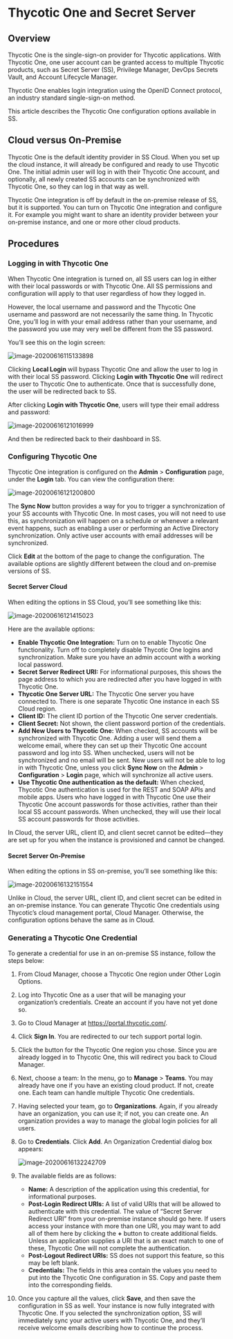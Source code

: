 [title]: # (Thycotic One and Secret Server)
[tags]: # (Authentication, Thycotic One)
[priority]: # (1000)

# Thycotic One and Secret Server

## Overview

Thycotic One is the single-sign-on provider for Thycotic applications. With Thycotic One, one user account can be granted access to multiple Thycotic products, such as Secret Server (SS), Privilege Manager, DevOps Secrets Vault, and Account Lifecycle Manager.

Thycotic One enables login integration using the OpenID Connect protocol, an industry standard single-sign-on method.

This article describes the Thycotic One configuration options available in SS.

## Cloud versus On-Premise

Thycotic One is the default identity provider in SS Cloud. When you set up the cloud instance, it will already be configured and ready to use Thycotic One. The initial admin user will log in with their Thycotic One account, and optionally, all newly created SS accounts can be synchronized with Thycotic One, so they can log in that way as well.

Thycotic One integration is off by default in the on-premise release of SS, but it is supported. You can turn on Thycotic One integration and configure it. For example you might want to share an identity provider between your on-premise instance, and one or more other cloud products.

## Procedures

###  Logging in with Thycotic One

When Thycotic One integration is turned on, all SS users can log in either with their local passwords or with Thycotic One. All SS permissions and configuration will apply to that user regardless of how they logged in.

However, the local username and password and the Thycotic One username and password are not necessarily the same thing. In Thycotic One, you’ll log in with your email address rather than your username, and the password you use may very well be different from the SS password.

You’ll see this on the login screen:

![image-20200616115133898](images/image-20200616115133898.png)

Clicking **Local Login** will bypass Thycotic One and allow the user to log in with their local SS password. Clicking **Login with Thycotic One** will redirect the user to Thycotic One to authenticate. Once that is successfully done, the user will be redirected back to SS.

After clicking **Login with Thycotic One**, users will type their email address and password:

![image-20200616121016999](images/image-20200616121016999.png)

And then be redirected back to their dashboard in SS.

### Configuring Thycotic One

Thycotic One integration is configured on the **Admin** > **Configuration** page, under the **Login** tab. You can view the configuration there:

![image-20200616121200800](images/image-20200616121200800.png)

The **Sync Now** button provides a way for you to trigger a synchronization of your SS accounts with Thycotic One. In most cases, you will not need to use this, as synchronization will happen on a schedule or whenever a relevant event happens, such as enabling a user or performing an Active Directory synchronization. Only active user accounts with email addresses will be synchronized.

Click **Edit** at the bottom of the page to change the configuration. The available options are slightly different between the cloud and on-premise versions of SS.

#### Secret Server Cloud

When editing the options in SS Cloud, you’ll see something like this:

![image-20200616121415023](images/image-20200616121415023.png)

Here are the available options:

- **Enable Thycotic One Integration:** Turn on to enable Thycotic One functionality. Turn off to completely disable Thycotic One logins and synchronization. Make sure you have an admin account with a working local password.
- **Secret Server Redirect URI:** For informational purposes, this shows the page address to which you are redirected after you have logged in with Thycotic One.
- **Thycotic One Server URL:** The Thycotic One server you have connected to. There is one separate Thycotic One instance in each SS Cloud region.
- **Client ID:** The client ID portion of the Thycotic One server credentials.
- **Client Secret:** Not shown, the client password portion of the credentials.
- **Add New Users to Thycotic One:** When checked, SS accounts will be synchronized with Thycotic One. Adding a user will send them a welcome email, where they can set up their Thycotic One account password and log into SS. When unchecked, users will not be synchronized and no email will be sent. New users will not be able to log in with Thycotic One, unless you click **Sync Now** on the **Admin** > **Configuration** > **Login** page, which will synchronize all active users.
- **Use Thycotic One authentication as the default:** When checked, Thycotic One authentication is used for the REST and SOAP APIs and mobile apps. Users who have logged in with Thycotic One use their Thycotic One account passwords for those activities, rather than their local SS account passwords. When unchecked, they will use their local SS account passwords for those activities.

In Cloud, the server URL, client ID, and client secret cannot be edited—they are set up for you when the instance is provisioned and cannot be changed.

#### Secret Server On-Premise

When editing the options in SS on-premise, you’ll see something like this:

![image-20200616132151554](images/image-20200616132151554.png)

Unlike in Cloud, the server URL, client ID, and client secret can be edited in an on-premise instance. You can generate Thycotic One credentials using Thycotic’s cloud management portal, Cloud Manager. Otherwise, the configuration options behave the same as in Cloud.

### Generating a Thycotic One Credential

To generate a credential for use in an on-premise SS instance, follow the steps below:

1. From Cloud Manager, choose a Thycotic One region under Other Login Options.

1. Log into Thycotic One as a user that will be managing your organization’s credentials. Create an account if you have not yet done so.

1. Go to Cloud Manager at https://portal.thycotic.com/.

1. Click **Sign In**. You are redirected to our tech support portal login.

1. Click the button for the Thycotic One region you chose. Since you are already logged in to Thycotic One, this will redirect you back to Cloud Manager.

1. Next, choose a team: In the menu, go to **Manage** > **Teams**. You may already have one if you have an existing cloud product. If not, create one. Each team can handle multiple Thycotic One credentials.

1. Having selected your team, go to **Organizations**. Again, if you already have an organization, you can use it; if not, you can create one. An organization provides a way to manage the global login policies for all users.

1. Go to **Credentials**. Click **Add**. An Organization Credential dialog box appears:

   ![image-20200616132242709](images/image-20200616132242709.png)

1. The available fields are as follows:

    - **Name:** A description of the application using this credential, for informational purposes.
    - **Post-Login Redirect URIs:** A list of valid URIs that will be allowed to authenticate with this credential. The value of “Secret Server Redirect URI” from your on-premise instance should go here. If users access your instance with more than one URI, you may want to add all of them here by clicking the **+** button to create additional fields. Unless an application supplies a URI that is an exact match to one of these, Thycotic One will not complete the authentication.
    - **Post-Logout Redirect URIs:** SS does not support this feature, so this may be left blank.
    - **Credentials:** The fields in this area contain the values you need to put into the Thycotic One configuration in SS. Copy and paste them into the corresponding fields.

1. Once you capture all the values, click **Save**, and then save the configuration in SS as well. Your instance is now fully integrated with Thycotic One. If you selected the synchronization option, SS will immediately sync your active users with Thycotic One, and they’ll receive welcome emails describing how to continue the process.

